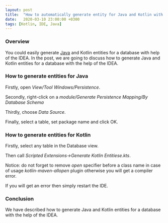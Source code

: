 ```yaml
---
layout: post
title:  "How to automatically generate entity for Java and Kotlin with help of the IDEA"
date:   2020-03-10 23:00:00 +0300
tags: [Kotlin, IDE, Java]
---
```


### Overview

You could easily generate [Java](https://stackoverflow.com/a/5263748/3001953) and Kotlin entities for a database with help of the IDEA.
In the post, we are going to discuss how to generate Java and Kotlin entities for a database with the help of the IDEA.

### How to generate entities for Java

Firstly, open *View/Tool Windows/Persistence*.

Secondly, right-click on a *module/Generate Persistence Mapping/By Database Schema*

Thirdly, choose *Data Source*. 

Finally, select a table, set package name and click OK.

### How to generate entities for Kotlin

Firstly, select any table in the Database view.

Then call *Scripted Extensions->Generate Kotlin Entitiese.kts*.

Notice: do not forget to remove *open* specifier before a class name in case of usage *kotlin-maven-allopen* plugin otherwise you will get a compiler error.

If you will get an error then simply restart the IDE. 

### Conclusion

We have described how to generate Java and Kotlin entities for a database with the help of the IDEA.

